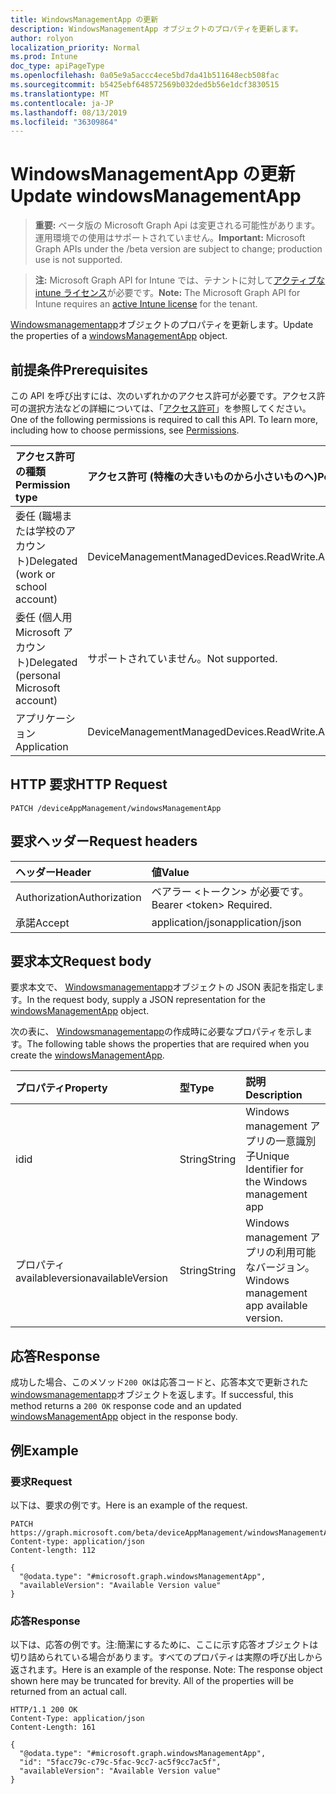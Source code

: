 ```yaml
---
title: WindowsManagementApp の更新
description: WindowsManagementApp オブジェクトのプロパティを更新します。
author: rolyon
localization_priority: Normal
ms.prod: Intune
doc_type: apiPageType
ms.openlocfilehash: 0a05e9a5accc4ece5bd7da41b511648ecb508fac
ms.sourcegitcommit: b5425ebf648572569b032ded5b56e1dcf3830515
ms.translationtype: MT
ms.contentlocale: ja-JP
ms.lasthandoff: 08/13/2019
ms.locfileid: "36309864"
---
```

# <a name="update-windowsmanagementapp"></a><span data-ttu-id="97add-103">WindowsManagementApp の更新</span><span class="sxs-lookup"><span data-stu-id="97add-103">Update windowsManagementApp</span></span>

> <span data-ttu-id="97add-104">**重要:** ベータ版の Microsoft Graph Api は変更される可能性があります。運用環境での使用はサポートされていません。</span><span class="sxs-lookup"><span data-stu-id="97add-104">**Important:** Microsoft Graph APIs under the /beta version are subject to change; production use is not supported.</span></span>

> <span data-ttu-id="97add-105">**注:** Microsoft Graph API for Intune では、テナントに対して[アクティブな intune ライセンス](https://go.microsoft.com/fwlink/?linkid=839381)が必要です。</span><span class="sxs-lookup"><span data-stu-id="97add-105">**Note:** The Microsoft Graph API for Intune requires an [active Intune license](https://go.microsoft.com/fwlink/?linkid=839381) for the tenant.</span></span>

<span data-ttu-id="97add-106">[Windowsmanagementapp](../resources/intune-devices-windowsmanagementapp.md)オブジェクトのプロパティを更新します。</span><span class="sxs-lookup"><span data-stu-id="97add-106">Update the properties of a [windowsManagementApp](../resources/intune-devices-windowsmanagementapp.md) object.</span></span>

## <a name="prerequisites"></a><span data-ttu-id="97add-107">前提条件</span><span class="sxs-lookup"><span data-stu-id="97add-107">Prerequisites</span></span>
<span data-ttu-id="97add-p101">この API を呼び出すには、次のいずれかのアクセス許可が必要です。アクセス許可の選択方法などの詳細については、「[アクセス許可](/graph/permissions-reference)」を参照してください。</span><span class="sxs-lookup"><span data-stu-id="97add-p101">One of the following permissions is required to call this API. To learn more, including how to choose permissions, see [Permissions](/graph/permissions-reference).</span></span>

|<span data-ttu-id="97add-110">アクセス許可の種類</span><span class="sxs-lookup"><span data-stu-id="97add-110">Permission type</span></span>|<span data-ttu-id="97add-111">アクセス許可 (特権の大きいものから小さいものへ)</span><span class="sxs-lookup"><span data-stu-id="97add-111">Permissions (from most to least privileged)</span></span>|
|:---|:---|
|<span data-ttu-id="97add-112">委任 (職場または学校のアカウント)</span><span class="sxs-lookup"><span data-stu-id="97add-112">Delegated (work or school account)</span></span>|<span data-ttu-id="97add-113">DeviceManagementManagedDevices.ReadWrite.All</span><span class="sxs-lookup"><span data-stu-id="97add-113">DeviceManagementManagedDevices.ReadWrite.All</span></span>|
|<span data-ttu-id="97add-114">委任 (個人用 Microsoft アカウント)</span><span class="sxs-lookup"><span data-stu-id="97add-114">Delegated (personal Microsoft account)</span></span>|<span data-ttu-id="97add-115">サポートされていません。</span><span class="sxs-lookup"><span data-stu-id="97add-115">Not supported.</span></span>|
|<span data-ttu-id="97add-116">アプリケーション</span><span class="sxs-lookup"><span data-stu-id="97add-116">Application</span></span>|<span data-ttu-id="97add-117">DeviceManagementManagedDevices.ReadWrite.All</span><span class="sxs-lookup"><span data-stu-id="97add-117">DeviceManagementManagedDevices.ReadWrite.All</span></span>|

## <a name="http-request"></a><span data-ttu-id="97add-118">HTTP 要求</span><span class="sxs-lookup"><span data-stu-id="97add-118">HTTP Request</span></span>
<!-- {
  "blockType": "ignored"
}
-->
``` http
PATCH /deviceAppManagement/windowsManagementApp
```

## <a name="request-headers"></a><span data-ttu-id="97add-119">要求ヘッダー</span><span class="sxs-lookup"><span data-stu-id="97add-119">Request headers</span></span>
|<span data-ttu-id="97add-120">ヘッダー</span><span class="sxs-lookup"><span data-stu-id="97add-120">Header</span></span>|<span data-ttu-id="97add-121">値</span><span class="sxs-lookup"><span data-stu-id="97add-121">Value</span></span>|
|:---|:---|
|<span data-ttu-id="97add-122">Authorization</span><span class="sxs-lookup"><span data-stu-id="97add-122">Authorization</span></span>|<span data-ttu-id="97add-123">ベアラー &lt;トークン&gt; が必要です。</span><span class="sxs-lookup"><span data-stu-id="97add-123">Bearer &lt;token&gt; Required.</span></span>|
|<span data-ttu-id="97add-124">承諾</span><span class="sxs-lookup"><span data-stu-id="97add-124">Accept</span></span>|<span data-ttu-id="97add-125">application/json</span><span class="sxs-lookup"><span data-stu-id="97add-125">application/json</span></span>|

## <a name="request-body"></a><span data-ttu-id="97add-126">要求本文</span><span class="sxs-lookup"><span data-stu-id="97add-126">Request body</span></span>
<span data-ttu-id="97add-127">要求本文で、 [Windowsmanagementapp](../resources/intune-devices-windowsmanagementapp.md)オブジェクトの JSON 表記を指定します。</span><span class="sxs-lookup"><span data-stu-id="97add-127">In the request body, supply a JSON representation for the [windowsManagementApp](../resources/intune-devices-windowsmanagementapp.md) object.</span></span>

<span data-ttu-id="97add-128">次の表に、 [Windowsmanagementapp](../resources/intune-devices-windowsmanagementapp.md)の作成時に必要なプロパティを示します。</span><span class="sxs-lookup"><span data-stu-id="97add-128">The following table shows the properties that are required when you create the [windowsManagementApp](../resources/intune-devices-windowsmanagementapp.md).</span></span>

|<span data-ttu-id="97add-129">プロパティ</span><span class="sxs-lookup"><span data-stu-id="97add-129">Property</span></span>|<span data-ttu-id="97add-130">型</span><span class="sxs-lookup"><span data-stu-id="97add-130">Type</span></span>|<span data-ttu-id="97add-131">説明</span><span class="sxs-lookup"><span data-stu-id="97add-131">Description</span></span>|
|:---|:---|:---|
|<span data-ttu-id="97add-132">id</span><span class="sxs-lookup"><span data-stu-id="97add-132">id</span></span>|<span data-ttu-id="97add-133">String</span><span class="sxs-lookup"><span data-stu-id="97add-133">String</span></span>|<span data-ttu-id="97add-134">Windows management アプリの一意識別子</span><span class="sxs-lookup"><span data-stu-id="97add-134">Unique Identifier for the Windows management app</span></span>|
|<span data-ttu-id="97add-135">プロパティ availableversion</span><span class="sxs-lookup"><span data-stu-id="97add-135">availableVersion</span></span>|<span data-ttu-id="97add-136">String</span><span class="sxs-lookup"><span data-stu-id="97add-136">String</span></span>|<span data-ttu-id="97add-137">Windows management アプリの利用可能なバージョン。</span><span class="sxs-lookup"><span data-stu-id="97add-137">Windows management app available version.</span></span>|



## <a name="response"></a><span data-ttu-id="97add-138">応答</span><span class="sxs-lookup"><span data-stu-id="97add-138">Response</span></span>
<span data-ttu-id="97add-139">成功した場合、このメソッド`200 OK`は応答コードと、応答本文で更新された[windowsmanagementapp](../resources/intune-devices-windowsmanagementapp.md)オブジェクトを返します。</span><span class="sxs-lookup"><span data-stu-id="97add-139">If successful, this method returns a `200 OK` response code and an updated [windowsManagementApp](../resources/intune-devices-windowsmanagementapp.md) object in the response body.</span></span>

## <a name="example"></a><span data-ttu-id="97add-140">例</span><span class="sxs-lookup"><span data-stu-id="97add-140">Example</span></span>

### <a name="request"></a><span data-ttu-id="97add-141">要求</span><span class="sxs-lookup"><span data-stu-id="97add-141">Request</span></span>
<span data-ttu-id="97add-142">以下は、要求の例です。</span><span class="sxs-lookup"><span data-stu-id="97add-142">Here is an example of the request.</span></span>
``` http
PATCH https://graph.microsoft.com/beta/deviceAppManagement/windowsManagementApp
Content-type: application/json
Content-length: 112

{
  "@odata.type": "#microsoft.graph.windowsManagementApp",
  "availableVersion": "Available Version value"
}
```

### <a name="response"></a><span data-ttu-id="97add-143">応答</span><span class="sxs-lookup"><span data-stu-id="97add-143">Response</span></span>
<span data-ttu-id="97add-p102">以下は、応答の例です。注:簡潔にするために、ここに示す応答オブジェクトは切り詰められている場合があります。すべてのプロパティは実際の呼び出しから返されます。</span><span class="sxs-lookup"><span data-stu-id="97add-p102">Here is an example of the response. Note: The response object shown here may be truncated for brevity. All of the properties will be returned from an actual call.</span></span>
``` http
HTTP/1.1 200 OK
Content-Type: application/json
Content-Length: 161

{
  "@odata.type": "#microsoft.graph.windowsManagementApp",
  "id": "5facc79c-c79c-5fac-9cc7-ac5f9cc7ac5f",
  "availableVersion": "Available Version value"
}
```






